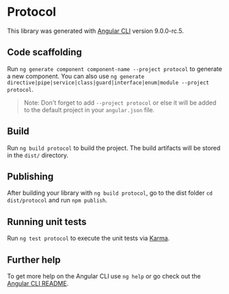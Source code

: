 # Protocol

This library was generated with [Angular CLI](https://github.com/angular/angular-cli) version 9.0.0-rc.5.

## Code scaffolding

Run `ng generate component component-name --project protocol` to generate a new component. You can also use `ng generate directive|pipe|service|class|guard|interface|enum|module --project protocol`.
> Note: Don't forget to add `--project protocol` or else it will be added to the default project in your `angular.json` file. 

## Build

Run `ng build protocol` to build the project. The build artifacts will be stored in the `dist/` directory.

## Publishing

After building your library with `ng build protocol`, go to the dist folder `cd dist/protocol` and run `npm publish`.

## Running unit tests

Run `ng test protocol` to execute the unit tests via [Karma](https://karma-runner.github.io).

## Further help

To get more help on the Angular CLI use `ng help` or go check out the [Angular CLI README](https://github.com/angular/angular-cli/blob/master/README.md).
